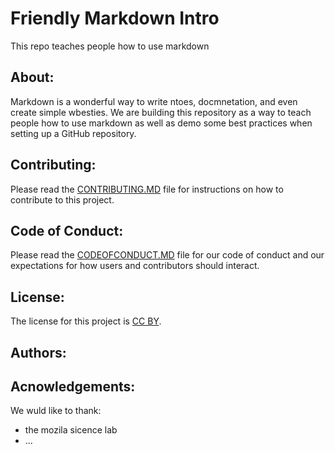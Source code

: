 
# Friendly Markdown Intro
This repo teaches people how to use markdown

## About:

Markdown is a wonderful way to write ntoes, docmnetation, and even create simple wbesties. We are building this repository as a way to teach people how to use markdown as well as demo some best practices when setting up a GitHub repository.

## Contributing:

Please read the [CONTRIBUTING.MD](CONTRIBUTING.MD) file for instructions on how to contribute to this project.

## Code of Conduct:

Please read the [CODEOFCONDUCT.MD](CODEOFCONDUCT.MD) file for our code of conduct and our expectations for how users and contributors should interact.

## License:

The license for this project is [CC BY](LICENSE.MD).


## Authors:

## Acnowledgements:

We wuld like to thank:
* the mozila sicence lab
* ... 
